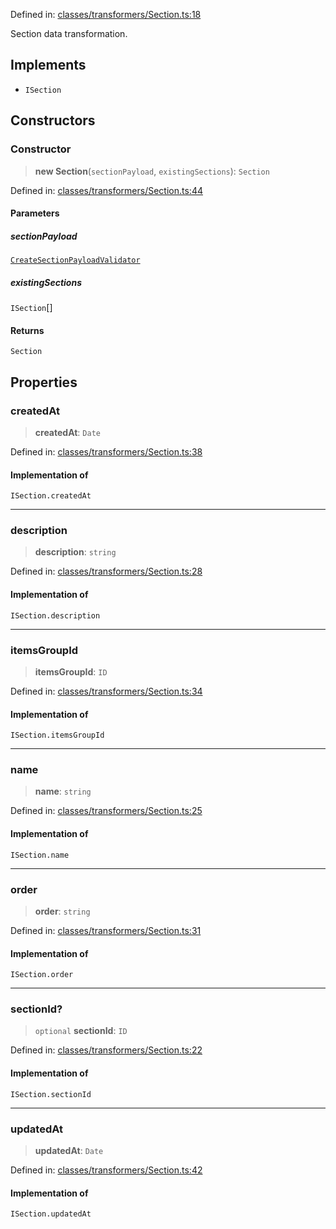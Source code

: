Defined in: [classes/transformers/Section.ts:18](https://github.com/continuousactivelearning/cal/blob/e8382d8ddbcc1815082ca613a620a97f6d2451f9/backend/src/modules/courses/classes/transformers/Section.ts#L18)

Section data transformation.

## Implements

- `ISection`

## Constructors

### Constructor

> **new Section**(`sectionPayload`, `existingSections`): `Section`

Defined in: [classes/transformers/Section.ts:44](https://github.com/continuousactivelearning/cal/blob/e8382d8ddbcc1815082ca613a620a97f6d2451f9/backend/src/modules/courses/classes/transformers/Section.ts#L44)

#### Parameters

##### sectionPayload

[`CreateSectionPayloadValidator`](../Validators/ModuleValidators/CreateSectionPayloadValidator.md)

##### existingSections

`ISection`[]

#### Returns

`Section`

## Properties

### createdAt

> **createdAt**: `Date`

Defined in: [classes/transformers/Section.ts:38](https://github.com/continuousactivelearning/cal/blob/e8382d8ddbcc1815082ca613a620a97f6d2451f9/backend/src/modules/courses/classes/transformers/Section.ts#L38)

#### Implementation of

`ISection.createdAt`

***

### description

> **description**: `string`

Defined in: [classes/transformers/Section.ts:28](https://github.com/continuousactivelearning/cal/blob/e8382d8ddbcc1815082ca613a620a97f6d2451f9/backend/src/modules/courses/classes/transformers/Section.ts#L28)

#### Implementation of

`ISection.description`

***

### itemsGroupId

> **itemsGroupId**: `ID`

Defined in: [classes/transformers/Section.ts:34](https://github.com/continuousactivelearning/cal/blob/e8382d8ddbcc1815082ca613a620a97f6d2451f9/backend/src/modules/courses/classes/transformers/Section.ts#L34)

#### Implementation of

`ISection.itemsGroupId`

***

### name

> **name**: `string`

Defined in: [classes/transformers/Section.ts:25](https://github.com/continuousactivelearning/cal/blob/e8382d8ddbcc1815082ca613a620a97f6d2451f9/backend/src/modules/courses/classes/transformers/Section.ts#L25)

#### Implementation of

`ISection.name`

***

### order

> **order**: `string`

Defined in: [classes/transformers/Section.ts:31](https://github.com/continuousactivelearning/cal/blob/e8382d8ddbcc1815082ca613a620a97f6d2451f9/backend/src/modules/courses/classes/transformers/Section.ts#L31)

#### Implementation of

`ISection.order`

***

### sectionId?

> `optional` **sectionId**: `ID`

Defined in: [classes/transformers/Section.ts:22](https://github.com/continuousactivelearning/cal/blob/e8382d8ddbcc1815082ca613a620a97f6d2451f9/backend/src/modules/courses/classes/transformers/Section.ts#L22)

#### Implementation of

`ISection.sectionId`

***

### updatedAt

> **updatedAt**: `Date`

Defined in: [classes/transformers/Section.ts:42](https://github.com/continuousactivelearning/cal/blob/e8382d8ddbcc1815082ca613a620a97f6d2451f9/backend/src/modules/courses/classes/transformers/Section.ts#L42)

#### Implementation of

`ISection.updatedAt`
